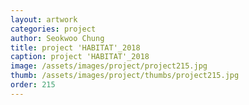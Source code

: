 ```yaml
---
layout: artwork
categories: project
author: Seokwoo Chung
title: project 'HABITAT'_2018
caption: project 'HABITAT'_2018
image: /assets/images/project/project215.jpg
thumb: /assets/images/project/thumbs/project215.jpg
order: 215
---
```

